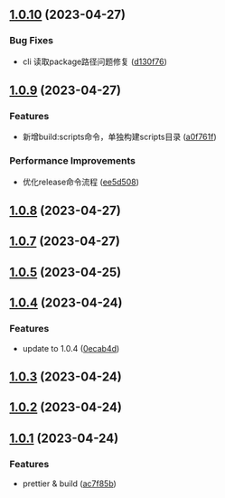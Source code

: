 ## [1.0.10](https://github.com/wc19950724/vue3-base-cli/compare/v1.0.9...v1.0.10) (2023-04-27)


### Bug Fixes

*  cli 读取package路径问题修复 ([d130f76](https://github.com/wc19950724/vue3-base-cli/commit/d130f76a4152389053e75879777fc752d3e110e1))



## [1.0.9](https://github.com/wc19950724/vue3-base-cli/compare/v1.0.8...v1.0.9) (2023-04-27)


### Features

*  新增build:scripts命令，单独构建scripts目录 ([a0f761f](https://github.com/wc19950724/vue3-base-cli/commit/a0f761fee0060f8a0cd8c0715f3136d382d0a884))


### Performance Improvements

*  优化release命令流程 ([ee5d508](https://github.com/wc19950724/vue3-base-cli/commit/ee5d508373a2164530af43302ef160dc1b7ef9b8))



## [1.0.8](https://github.com/wc19950724/vue3-base-cli/compare/v1.0.7...v1.0.8) (2023-04-27)



## [1.0.7](https://github.com/wc19950724/vue3-base-cli/compare/v1.0.5...v1.0.7) (2023-04-27)



## [1.0.5](https://github.com/wc19950724/vue3-base-cli/compare/v1.0.4...v1.0.5) (2023-04-25)



## [1.0.4](https://github.com/wc19950724/vue3-base-cli/compare/v1.0.3...v1.0.4) (2023-04-24)


### Features

*  update to 1.0.4 ([0ecab4d](https://github.com/wc19950724/vue3-base-cli/commit/0ecab4d898dbed467a6369ced2dda7f12cc6be21))



## [1.0.3](https://github.com/wc19950724/vue3-base-cli/compare/v1.0.2...v1.0.3) (2023-04-24)



## [1.0.2](https://github.com/wc19950724/vue3-base-cli/compare/v1.0.1...v1.0.2) (2023-04-24)



## [1.0.1](https://github.com/wc19950724/vue3-base-cli/compare/ac7f85b8584b8243a3006ebeffd73129afd9194d...v1.0.1) (2023-04-24)


### Features

*  prettier & build ([ac7f85b](https://github.com/wc19950724/vue3-base-cli/commit/ac7f85b8584b8243a3006ebeffd73129afd9194d))



